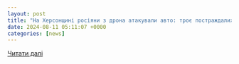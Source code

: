 ```yaml
---
layout: post
title: "На Херсонщині росіяни з дрона атакували авто: троє постраждалих, серед них підліток | Українська правда"
date: 2024-08-11 05:11:07 +0000
categories: [news]
---
```


[Читати далі](https://www.pravda.com.ua/news/2024/08/10/7469846/)
